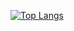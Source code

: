 
[![Top Langs](https://github-readme-stats.vercel.app/api/top-langs/?username=yamoyamoto)](https://github.com/anuraghazra/github-readme-stats)

<!--
🌱 I’m currently learning Go, TypeScript, and PHP
-->